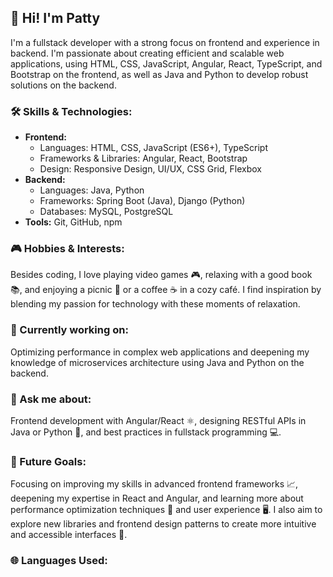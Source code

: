 <!DOCTYPE html>
<html lang="en">
<head>
    <meta charset="UTF-8">
   <meta name="viewport" content="width=device-width, initial-scale=1.0">
 <title>GitHub Profile</title>
<script src="https://cdn.jsdelivr.net/npm/chart.js"></script>
<style>
     #language-chart {
            max-width: 600px;
            margin: auto;
        }
    </style>
    </head>
<body>
    <h2>👋 Hi! I'm Patty</h2>
    <p>I'm a fullstack developer with a strong focus on frontend and experience in backend. I'm passionate about creating efficient and scalable web applications, using HTML, CSS, JavaScript, Angular, React, TypeScript, and Bootstrap on the frontend, as well as Java and Python to develop robust solutions on the backend.</p>

<h3>🛠️ Skills & Technologies:</h3>
    <ul>
        <li><strong>Frontend:</strong>
            <ul>
                <li>Languages: HTML, CSS, JavaScript (ES6+), TypeScript</li>
                <li>Frameworks & Libraries: Angular, React, Bootstrap</li>
                <li>Design: Responsive Design, UI/UX, CSS Grid, Flexbox</li>
            </ul>
        </li>
        <li><strong>Backend:</strong>
            <ul>
                <li>Languages: Java, Python</li>
                <li>Frameworks: Spring Boot (Java), Django (Python)</li>
                <li>Databases: MySQL, PostgreSQL</li>
            </ul>
        </li>
        <li><strong>Tools:</strong> Git, GitHub, npm</li>
    </ul>

<h3>🎮 Hobbies & Interests:</h3>
    <p>Besides coding, I love playing video games 🎮, relaxing with a good book 📚, and enjoying a picnic 🧺 or a coffee ☕ in a cozy café. I find inspiration by blending my passion for technology with these moments of relaxation.</p>
    <h3>🚀 Currently working on:</h3>
    <p>Optimizing performance in complex web applications and deepening my knowledge of microservices architecture using Java and Python on the backend.</p>

   <h3>💬 Ask me about:</h3>
    <p>Frontend development with Angular/React ⚛️, designing RESTful APIs in Java or Python 🐍, and best practices in fullstack programming 💻.</p>

 <h3>🎯 Future Goals:</h3>
    <p>Focusing on improving my skills in advanced frontend frameworks 📈, deepening my expertise in React and Angular, and learning more about performance optimization techniques 🚀 and user experience 🖥️. I also aim to explore new libraries and frontend design patterns to create more intuitive and accessible interfaces 🎨.</p>

  <h3>🌐 Languages Used:</h3>
    <div id="language-chart" style="width: 100%; height: 400px;">
        <canvas id="myChart"></canvas>
    </div>

 <script>
        const ctx = document.getElementById('myChart').getContext('2d');
        const myChart = new Chart(ctx, {
            type: 'doughnut',
            data: {
                labels: ['HTML', 'CSS', 'JavaScript', 'TypeScript', 'Angular', 'React', 'Java', 'Python'],
                datasets: [{
                    label: 'Languages Used',
                    data: [20, 15, 25, 10, 10, 10, 5, 5], // Adjust the usage percentages here
                    backgroundColor: [
                        'rgba(255, 99, 132, 0.2)',
                        'rgba(54, 162, 235, 0.2)',
                        'rgba(255, 206, 86, 0.2)',
                        'rgba(75, 192, 192, 0.2)',
                        'rgba(153, 102, 255, 0.2)',
                        'rgba(255, 159, 64, 0.2)',
                        'rgba(255, 0, 0, 0.2)',
                        'rgba(0, 0, 255, 0.2)'
                    ],
                    borderColor: [
                        'rgba(255, 99, 132, 1)',
                        'rgba(54, 162, 235, 1)',
                        'rgba(255, 206, 86, 1)',
                        'rgba(75, 192, 192, 1)',
                        'rgba(153, 102, 255, 1)',
                        'rgba(255, 159, 64, 1)',
                        'rgba(255, 0, 0, 1)',
                        'rgba(0, 0, 255, 1)'
                    ],
                    borderWidth: 1
                }]
            },
            options: {
                responsive: true,
                plugins: {
                    legend: {
                        position: 'top',
                    },
                    title: {
                        display: true,
                        text: 'Languages Used'
                    }
                }
            }
        });
    </script>
</body>
</html>

